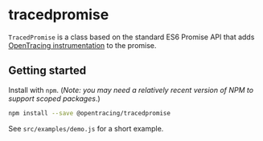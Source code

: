 # tracedpromise

`TracedPromise` is a class based on the standard ES6 Promise API that adds [OpenTracing instrumentation](http://opentracing.io) to the promise.

## Getting started

Install with `npm`. (*Note: you may need a relatively recent version of NPM to support scoped packages*.)

```bash
npm install --save @opentracing/tracedpromise
```

See `src/examples/demo.js` for a short example.
